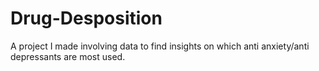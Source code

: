# Drug-Desposition

A project I made involving data to find insights on which anti anxiety/anti depressants are most used.
